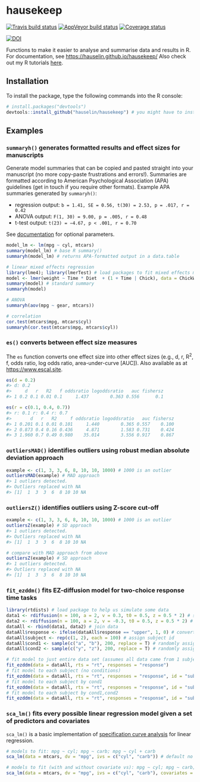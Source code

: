 
<!-- README.md is generated from README.Rmd. Please edit that file -->

# hausekeep

[![Travis build
status](https://travis-ci.org/hauselin/hausekeep.svg?branch=master)](https://travis-ci.org/hauselin/hausekeep)
[![AppVeyor build
status](https://ci.appveyor.com/api/projects/status/github/hauselin/hausekeep?branch=master&svg=true)](https://ci.appveyor.com/project/hauselin/hausekeep)
[![Coverage
status](https://codecov.io/gh/hauselin/hausekeep/branch/master/graph/badge.svg)](https://codecov.io/github/hauselin/hausekeep?branch=master)

[![DOI](https://zenodo.org/badge/168783741.svg)](https://doi.org/10.5281/zenodo.2555874)

Functions to make it easier to analyse and summarise data and results in
R. For documentation, see <https://hauselin.github.io/hausekeep/> Also
check out my R tutorials [here](https://hausetutorials.netlify.com/).

## Installation

To install the package, type the following commands into the R console:

``` r
# install.packages("devtools")
devtools::install_github("hauselin/hausekeep") # you might have to install devtools first (see above)
```

## Examples

### `summaryh()` generates formatted results and effect sizes for manuscripts

Generate model summaries that can be copied and pasted straight into
your manuscript (no more copy-paste frustrations and errors\!).
Summaries are formatted according to American Psychological Association
(APA) guidelines (get in touch if you require other formats). Example
APA summaries generated by `summaryh()`:

  - regression output: `b = 1.41, SE = 0.56, t(30) = 2.53, p = .017, r
    = 0.42`
  - ANOVA output: `F(1, 30) = 9.00, p = .005, r = 0.48`
  - t-test output: `t(23) = −4.67, p < .001, r = 0.70`

See
[documentation](https://hauselin.github.io/hausekeep/reference/summaryh.html)
for optional parameters.

``` r
model_lm <- lm(mpg ~ cyl, mtcars) 
summary(model_lm) # base R summary()
summaryh(model_lm) # returns APA-formatted output in a data.table

# linear mixed effects regression
library(lme4); library(lmerTest) # load packages to fit mixed effects models
model <- lmer(weight ~ Time * Diet  + (1 + Time | Chick), data = ChickWeight)
summary(model) # standard summary
summaryh(model)

# ANOVA
summaryh(aov(mpg ~ gear, mtcars))

# correlation
cor.test(mtcars$mpg, mtcars$cyl)
summaryh(cor.test(mtcars$mpg, mtcars$cyl))
```

### `es()` converts between effect size measures

The `es` function converts one effect size into other effect sizes
(e.g., d, r, R<sup>2</sup>, f, odds ratio, log odds ratio,
area-under-curve \[AUC\]). Also available as at
<https://www.escal.site>.

``` r
es(d = 0.2)
#> d: 0.2
#>     d   r   R2   f oddsratio logoddsratio   auc fishersz
#> 1 0.2 0.1 0.01 0.1     1.437        0.363 0.556      0.1

es(r = c(0.1, 0.4, 0.7))
#> r: 0.1 r: 0.4 r: 0.7
#>       d   r   R2     f oddsratio logoddsratio   auc fishersz
#> 1 0.201 0.1 0.01 0.101     1.440        0.365 0.557    0.100
#> 2 0.873 0.4 0.16 0.436     4.871        1.583 0.731    0.424
#> 3 1.960 0.7 0.49 0.980    35.014        3.556 0.917    0.867
```

### `outliersMAD()` identifies outliers using robust median absolute deviation approach

``` r
example <- c(1, 3, 3, 6, 8, 10, 10, 1000) # 1000 is an outlier
outliersMAD(example) # MAD approach
#> 1 outliers detected.
#> Outliers replaced with NA
#> [1]  1  3  3  6  8 10 10 NA
```

### `outliersZ()` identifies outliers using Z-score cut-off

``` r
example <- c(1, 3, 3, 6, 8, 10, 10, 1000) # 1000 is an outlier
outliersZ(example) # SD approach
#> 1 outliers detected.
#> Outliers replaced with NA
#> [1]  1  3  3  6  8 10 10 NA

# compare with MAD approach from above
outliersZ(example) # SD approach
#> 1 outliers detected.
#> Outliers replaced with NA
#> [1]  1  3  3  6  8 10 10 NA
```

### `fit_ezddm()` fits EZ-diffusion model for two-choice response time tasks

``` r
library(rtdists) # load package to help us simulate some data
data1 <- rdiffusion(n = 100, a = 2, v = 0.3, t0 = 0.5, z = 0.5 * 2) # simulate data
data2 <- rdiffusion(n = 100, a = 2, v = -0.3, t0 = 0.5, z = 0.5 * 2) # simulate data
dataAll <- rbind(data1, data2) # join data
dataAll$response <- ifelse(dataAll$response == "upper", 1, 0) # convert responses to 1 and 0
dataAll$subject <- rep(c(1, 2), each = 100) # assign subject id
dataAll$cond1 <- sample(c("a", "b"), 200, replace = T) # randomly assign conditions a/b
dataAll$cond2 <- sample(c("y", "z"), 200, replace = T) # randomly assign conditions y/z

# fit model to just entire data set (assumes all data came from 1 subject)
fit_ezddm(data = dataAll, rts = "rt", responses = "response")
# fit model to each subject (no conditions)
fit_ezddm(data = dataAll, rts = "rt", responses = "response", id = "subject") 
# fit model to each subject by cond1
fit_ezddm(data = dataAll, rts = "rt", responses = "response", id = "subject", group = "cond1") 
# fit model to each subject by cond1,cond2
fit_ezddm(data = dataAll, rts = "rt", responses = "response", id = "subject", group = c("cond1", "cond2"))
```

### `sca_lm()` fits every possible linear regression model given a set of predictors and covariates

`sca_lm()` is a basic implementation of [specification curve
analysis](https://www.nature.com/articles/s41562-020-0912-z) for linear
regression.

``` r
# models to fit: mpg ~ cyl; mpg ~ carb; mpg ~ cyl + carb
sca_lm(data = mtcars, dv = "mpg", ivs = c("cyl", "carb")) # default no covariates 

# models to fit (with and without covariate vs): mpg ~ cyl; mpg ~ carb; mpg ~ cyl + carb
sca_lm(data = mtcars, dv = "mpg", ivs = c("cyl", "carb"), covariates = "vs")
```
